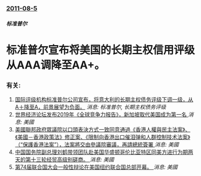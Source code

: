 ### [2011-08-5](/news/2011/08/5/index.md)

##### 标准普尔
#  标准普尔宣布将美国的长期主权信用评级从AAA调降至AA+。




### 有关:

1. [国际评级机构标准普尔公司宣布，将意大利的长期主权债务评级下调一级，从A＋降至A，前景展望为负面。](/news/2011/09/19/国际评级机构标准普尔公司宣布-将意大利的长期主权债务评级下调一级-从A-降至A-前景展望为负面.md) _消息: 标准普尔, 长期主权债务评级_
2. [ 世界经济论坛发布2019年《全球竞争力报告》，新加坡取代美国成为第一名 ](/news/2019/10/9/世界经济论坛发布2019年-全球竞争力报告-新加坡取代美国成为第一名.md) _消息: 美國_
3. [美國聯邦政府眾議院以口頭表決方式一致同意通過《香港人權與民主法案》、《美國－香港政策法》修正案、《限制向香港出口催泪弹和人群控制技术法案》（“保護香港法案”），法案將交由參議院審議，再請總統簽署 ](/news/2019/10/15/美國聯邦政府眾議院以口頭表決方式一致同意通過-香港人權與民主法案-美國-香港政策法-修正案-限制向香港出口催泪弹和.md) _消息: 美國_
4. [中国国务院副总理刘鹤带领团队赴美国华盛顿哥伦比亚特区同美方进行为期两天的第十三轮经贸高级别磋商。 ](/news/2019/10/10/中国国务院副总理刘鹤带领团队赴美国华盛顿哥伦比亚特区同美方进行为期两天的第十三轮经贸高级别磋商.md) _消息: 美國_
5. [第74届联合国大会一般性辩论在美国纽约联合国总部开幕。 ](/news/2019/09/24/第74届联合国大会一般性辩论在美国纽约联合国总部开幕.md) _消息: 美國_
